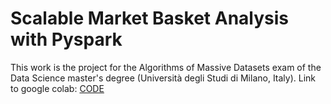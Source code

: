 # Scalable Market Basket Analysis with Pyspark
This work is the project for the Algorithms of Massive Datasets exam of the Data Science master's degree (Università degli Studi di Milano, Italy).
Link to google colab: [CODE](https://colab.research.google.com/drive/1EJnxBUn1bHc_oGQXWB3226Hy7dOe4BFU?usp=sharing)
